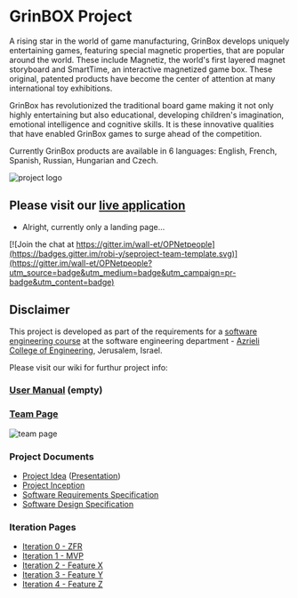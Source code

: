 # GrinBOX Project

A rising star in the world of game manufacturing, GrinBox develops uniquely entertaining games, featuring special magnetic properties, that are popular around the world. These include Magnetiz, the world's first layered magnet storyboard and SmartTime, an interactive magnetized game box. These original, patented products have become the center of attention at many international toy exhibitions.
 
GrinBox has revolutionized the traditional board game making it not only highly entertaining but also educational, developing children's imagination, emotional intelligence and cognitive skills. It is these innovative qualities that have enabled GrinBox games to surge ahead of the competition.
 
Currently GrinBox products are available in 6 languages: English, French, Spanish, Russian, Hungarian and Czech.

![project logo](https://github.com/avigailab/Sugia/blob/master/images/logo.png)

## Please visit our [live application](http://grin-box.com/)
- Alright, currently only a landing page...

[![Join the chat at https://gitter.im/wall-et/OPNetpeople](https://badges.gitter.im/robi-y/seproject-team-template.svg)](https://gitter.im/wall-et/OPNetpeople?utm_source=badge&utm_medium=badge&utm_campaign=pr-badge&utm_content=badge)

## Disclaimer
This project is developed as part of the requirements for a [software engineering course](https://github.com/jce-il/se-class/wiki) at the software engineering department - [Azrieli College of Engineering](http://www.jce.ac.il/), Jerusalem, Israel.

Please visit our wiki for furthur project info: 

### [User Manual](../../wiki/user-manual) (empty)

### [Team Page](../../wiki/team)
![team page](https://github.com/avigailab/Sugia/blob/master/images/team.jpg)
### Project Documents
- [Project Idea](https://github.com/avigailab/GrinBOX/blob/master/doc/%D7%9E%D7%A1%D7%9E%D7%9A%20%D7%A4%D7%A8%D7%95%D7%99%D7%A7%D7%98.docx) ([Presentation](https://github.com/avigailab/GrinBOX/blob/master/doc/Presentation-embedded.ppsx))
- [Project Inception](../../wiki/inception)
- [Software Requirements Specification](../../wiki/srs)
- [Software Design Specification](../../wiki/sds)

### Iteration Pages
- [Iteration 0 - ZFR](../../wiki/iter0-zfr)
- [Iteration 1 - MVP]()
- [Iteration 2 - Feature X]()
- [Iteration 3 - Feature Y]()
- [Iteration 4 - Feature Z]()



